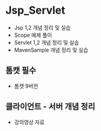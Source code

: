 # Jsp_Servlet
- Jsp 1,2 개념 정리 및 실습
- Scope 예제 풀이
- Servlet 1,2 개념 정리 및 실습
- MavenSample 개념 정리 및 실습

## 톰캣 필수
- 톰캣 9버전

## 클라이언트 - 서버 개념 정리
- 강의영상 자료 
